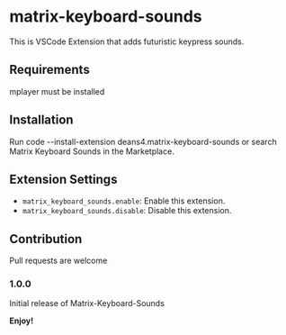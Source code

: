 # matrix-keyboard-sounds

This is VSCode Extension that adds futuristic keypress sounds.

## Requirements

mplayer must be installed

## Installation

Run code --install-extension deans4.matrix-keyboard-sounds
or search Matrix Keyboard Sounds in the Marketplace.

## Extension Settings

* `matrix_keyboard_sounds.enable`: Enable this extension.
* `matrix_keyboard_sounds.disable`: Disable this extension.

## Contribution

Pull requests are welcome

### 1.0.0

Initial release of Matrix-Keyboard-Sounds

**Enjoy!**
